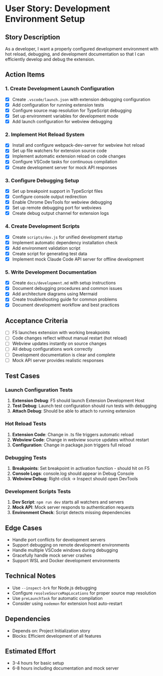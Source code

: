 # User Story: Development Environment Setup

## Story Description
As a developer, I want a properly configured development environment with hot reload, debugging, and development documentation so that I can efficiently develop and debug the extension.

## Action Items

### 1. Create Development Launch Configuration
- [x] Create `.vscode/launch.json` with extension debugging configuration
- [x] Add configuration for running extension tests
- [x] Configure source map resolution for TypeScript debugging
- [x] Set up environment variables for development mode
- [x] Add launch configuration for webview debugging

### 2. Implement Hot Reload System
- [x] Install and configure webpack-dev-server for webview hot reload
- [x] Set up file watchers for extension source code
- [x] Implement automatic extension reload on code changes
- [x] Configure VSCode tasks for continuous compilation
- [x] Create development server for mock API responses

### 3. Configure Debugging Setup
- [x] Set up breakpoint support in TypeScript files
- [x] Configure console output redirection
- [x] Enable Chrome DevTools for webview debugging
- [x] Set up remote debugging port for webviews
- [x] Create debug output channel for extension logs

### 4. Create Development Scripts
- [x] Create `scripts/dev.js` for unified development startup
- [x] Implement automatic dependency installation check
- [x] Add environment validation script
- [x] Create script for generating test data
- [x] Implement mock Claude Code API server for offline development

### 5. Write Development Documentation
- [x] Create `docs/development.md` with setup instructions
- [x] Document debugging procedures and common issues
- [x] Add architecture diagrams using Mermaid
- [x] Create troubleshooting guide for common problems
- [x] Document development workflow and best practices

## Acceptance Criteria
- [ ] F5 launches extension with working breakpoints
- [ ] Code changes reflect without manual restart (hot reload)
- [ ] Webview updates instantly on source changes
- [ ] All debug configurations work correctly
- [ ] Development documentation is clear and complete
- [ ] Mock API server provides realistic responses

## Test Cases

### Launch Configuration Tests
1. **Extension Debug**: F5 should launch Extension Development Host
2. **Test Debug**: Launch test configuration should run tests with debugging
3. **Attach Debug**: Should be able to attach to running extension

### Hot Reload Tests
1. **Extension Code**: Change in .ts file triggers automatic reload
2. **Webview Code**: Change in webview source updates without restart
3. **Configuration**: Change in package.json triggers full reload

### Debugging Tests
1. **Breakpoints**: Set breakpoint in activation function - should hit on F5
2. **Console Logs**: console.log should appear in Debug Console
3. **Webview Debug**: Right-click → Inspect should open DevTools

### Development Scripts Tests
1. **Dev Script**: `npm run dev` starts all watchers and servers
2. **Mock API**: Mock server responds to authentication requests
3. **Environment Check**: Script detects missing dependencies

## Edge Cases
- Handle port conflicts for development servers
- Support debugging on remote development environments
- Handle multiple VSCode windows during debugging
- Gracefully handle mock server crashes
- Support WSL and Docker development environments

## Technical Notes
- Use `--inspect-brk` for Node.js debugging
- Configure `resolveSourceMapLocations` for proper source map resolution
- Use `preLaunchTask` for automatic compilation
- Consider using `nodemon` for extension host auto-restart

## Dependencies
- Depends on: Project Initialization story
- Blocks: Efficient development of all features

## Estimated Effort
- 3-4 hours for basic setup
- 6-8 hours including documentation and mock server